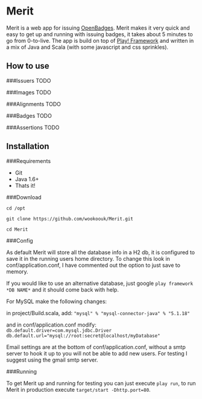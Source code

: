 Merit
============

Merit is a web app for issuing [OpenBadges](http://openbadges.org/). Merit makes it very quick and easy to get up and running with issuing badges, it takes about 5 minutes to go from 0-to-live. The app is build on top of [Play! Framework](http://www.playframework.com/) and written in a mix of Java and Scala (with some javascript and css sprinkles).


How to use
----------

###Issuers
TODO

###Images
TODO

###Alignments
TODO

###Badges
TODO

###Assertions
TODO

Installation
------------

###Requirements

* Git
* Java 1.6+
* Thats it!

###Download

`cd /opt`

`git clone https://github.com/wookoouk/Merit.git`

`cd Merit`

###Config

As default Merit will store all the database info in a H2 db, it is configured to save it in the running users home directory.
To change this look in conf/application.conf, I have commented out the option to just save to memory.

If you would like to use an alternative database, just google `play framework *DB NAME*` and it should come back with help.

For MySQL make the following changes:


in project/Build.scala, add:
`
"mysql" % "mysql-connector-java" % "5.1.18"
`

and in conf/application.conf modify:
`
db.default.driver=com.mysql.jdbc.Driver
db.default.url="mysql://root:secret@localhost/myDatabase"
`

Email settings are at the bottom of conf/application.conf, without a smtp server to hook it up to you will not be able to add new users.
For testing I suggest using the gmail smtp server.

###Running

To get Merit up and running for testing you can just execute `play run`, to run Merit in production execute `target/start -Dhttp.port=80`.
